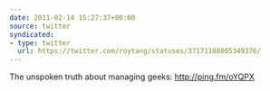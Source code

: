 ```yaml
---
date: 2011-02-14 15:27:37+00:00
source: twitter
syndicated:
- type: twitter
  url: https://twitter.com/roytang/statuses/37171108805349376/
---
```


The unspoken truth about managing geeks: http://ping.fm/oYQPX